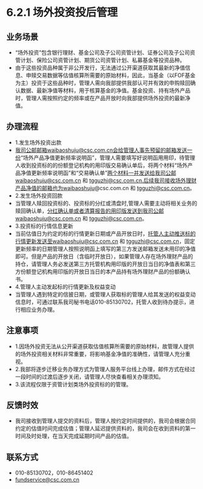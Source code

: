 # 6.2.1 场外投资投后管理
## <i class="hicon lb1"></i>业务场景
- “场外投资”包含银行理财、基金公司及子公司资管计划、证券公司及子公司资管计划、保险公司资管计划、期货公司资管计划、私募基金等投资品种。
- 由于这些投资品种属于非公开发行，无法通过公开渠道获取其最新的净值信息、申赎交易数据等估值核算所需要的原始材料，因此，当基金（以FOF基金为主）投资于这些品种时，管理人需向我部提供我部认可并有效的申购赎回确认数据、最新净值等材料，用于核算基金的净值。基金投资、持有场外产品时，管理人需按照约定的频率或在产品开放时向我部提供场外投资的最新净值。

## <i class="hicon lb2"></i>办理流程
- 1.发生场外投资出款
- 我司公邮邮箱waibaoshuju@csc.com.cn会给管理人事先预留的邮箱发送一份“场外产品净值更新频率说明函”，管理人需要填写好说明函用用印，待管理人收到投资标的的份额登记机构的用印版交易确认单后，将两个材料“场外产品净值更新频率说明函”和“交易确认单”两个材料一并发送给我司公邮waibaoshuju@csc.com.cn 和 tgguzhi@csc.com.cn.后续我司接收场外理财产品净值的邮箱也为waibaoshuju@csc.com.cn 和 tgguzhi@csc.com.cn。
- 2.发生场外投资回款
- 当管理人赎回投资标的、投资标的分红或清盘时,管理人需要主动将相关业务的赎回确认单，分红确认单或者清算报告的用印版发送到我司公邮waibaoshuju@csc.com.cn 和 tgguzhi@csc.com.cn。
- 3.投资标的行情信息更新
- 当前估值日为约定的标的行情更新日期或产品开放日时，托管人主动推送标的行情更新发送至waibaoshuju@csc.com.cn 和 tgguzhi@csc.com.cn，固定更新频率的日期管理人按照说明函上填写的第三方发送邮箱发送未用印的净值即可。但是产品的开放日（含临时开放日），如果管理人存在场外理财产品的持仓，请管理人务必发送第三方托管机构用印版的开放日当日的净值表和第三方份额登记机构用印版的开放日当日的本产品持有场外理财产品的份额确认书。
- 4.管理人主动发起标的行情更新及权益变动
- 当管理人遇到特定的信披日期，或管理人获取标的管理人给其发送的权益变动信息时，可通过联系我司秘书电话010-85130702，托管人收到待办提示，进行相应业务办理。

## <i class="hicon lb3"></i>注意事项
- 1.因场外投资无法从公开渠道获取估值核算所需要的原始材料，故管理人提供的场外投资相关材料非常重要，将影响基金净值的准确性，请管理人充分重视。
- 2.我部将逐步迁移业务办理方式为管理人服务平台线上办理，邮件方式在经过一段时间的过渡后逐步关闭，请管理人尽快查看相关办理须知。
- 3.该流程仅限于资管计划类场外投资标的的管理。

## <i class="hicon lb4"></i>反馈时效
- 我司接收到管理人提交的资料后，管理人按约定时间提供的，我司会根据合同约定的估值时间完成估值；管理人延迟提供资料的，我司会在收到资料的第一时间及时处理，在当天完成延期时间产品的估值。

## <i class="hicon lb5"></i>联系方式
- 010-85130702，010-86451402
- fundservice@csc.com.cn
